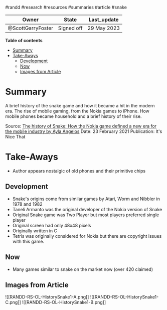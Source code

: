 #randd #research #resources #summaries #article #snake

|Owner|State|Last_update|
|--|--|--|
|@ScottGarryFoster|Signed off|29 May 2023|

**Table of contents**
- [Summary](#Summary)
- [Take-Aways](#Take-Aways)
	- [Development](#Development)
	- [Now](#Now)
	- [Images from Article](#Images%20from%20Article)

# Summary
A brief history of the snake game and how it became a hit in the modern era. The rise of mobile gaming, from the Nokia games to iPhone. How mobile phones became household and a brief history of their rise.

Source: [The history of Snake: How the Nokia game defined a new era for the mobile industry by Ayla Angelos](https://www.itsnicethat.com/features/taneli-armanto-the-history-of-snake-design-legacies-230221)
Date: 23 February 2021
Publication: It's Nice That

# Take-Aways
* Author appears nostalgic of old phones and their primitive chips

## Development
* Snake's origins come from similar games by Atari, Worm and Nibbler in 1978 and 1982
* Taneli Armanto was the original developer of the Nokia version of Snake
* Original Snake game was Two Player but most players preferred single player
* Original screen had only 48x48 pixels
* Originally written in C
* Tetris was originally considered for Nokia but there are copyright issues with this game.

## Now
* Many games similar to snake on the market now (over 420 claimed)

## Images from Article
![[RANDD-RS-OL-HistorySnake1-A.png]]
![[RANDD-RS-OL-HistorySnake1-C.png]]
![[RANDD-RS-OL-HistorySnake1-B.png]]
